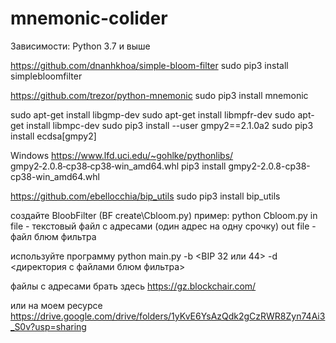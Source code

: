 # mnemonic-colider

Зависимости:
Python 3.7 и выше

https://github.com/dnanhkhoa/simple-bloom-filter
sudo pip3 install simplebloomfilter

https://github.com/trezor/python-mnemonic
sudo pip3 install mnemonic

sudo apt-get install libgmp-dev
sudo apt-get install libmpfr-dev
sudo apt-get install libmpc-dev
sudo pip3 install --user gmpy2==2.1.0a2
sudo pip3 install ecdsa[gmpy2]

Windows
https://www.lfd.uci.edu/~gohlke/pythonlibs/
gmpy2‑2.0.8‑cp38‑cp38‑win_amd64.whl
pip3 install gmpy2-2.0.8-cp38-cp38-win_amd64.whl

https://github.com/ebellocchia/bip_utils
sudo pip3 install bip_utils

создайте BloobFilter (BF create\Cbloom.py)
пример:
python Cbloom.py <in file> <outfile>
  in file - текстовый файл с адресами (один адрес на одну срочку)
  out file - файл блюм фильтра

используйте программу
  python main.py -b <BIP 32 или 44> -d <директория с файлами блюм фильтра>
 
файлы с адресами брать здесь
https://gz.blockchair.com/

или на моем ресурсе
https://drive.google.com/drive/folders/1yKvE6YsAzQdk2gCzRWR8Zyn74Ai3_S0v?usp=sharing
